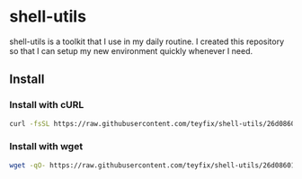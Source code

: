 # shell-utils

shell-utils is a toolkit that I use in my daily routine. I created this
repository so that I can setup my new environment quickly whenever I need.

## Install

### Install with cURL

```sh
curl -fsSL https://raw.githubusercontent.com/teyfix/shell-utils/26d086010eaf2447c897e4a7d79777ee92685bfa/install.sh | bash
```

### Install with wget

```sh
wget -qO- https://raw.githubusercontent.com/teyfix/shell-utils/26d086010eaf2447c897e4a7d79777ee92685bfa/install.sh | bash
```
